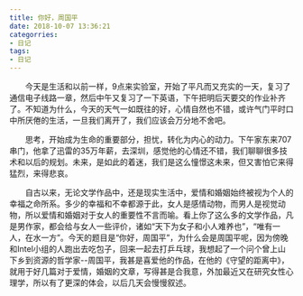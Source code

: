 ```yaml
---
title: 你好，周国平
date: 2018-10-07 13:36:21
categorries:
- 日记
tags:
- 日记
---
```


&emsp;&emsp;今天是生活和以前一样，9点来实验室，开始了平凡而又充实的一天，复习了通信电子线路一章，然后中午又复习了一下英语，下午把明后天要交的作业补齐了。不知道为什么，今天的天气一如既往的好，心情自然也不错，或许气门平时口中所厌倦的生活，一旦我们离开了，我们应该会万分地不舍吧。

<!-- more -->
&emsp;&emsp;思考，开始成为生命的重要部分，担忧，转化为内心的动力。下午家东来707串门，他拿了迅雷的35万年薪，去深圳，感觉他的心情还不错，我们聊聊很多技术和以后的规划。未来，是如此的着迷，我们是这么憧憬这未来，但又害怕它来得猛烈，来得悲哀。

&emsp;&emsp;自古以来，无论文学作品中，还是现实生活中，爱情和婚姻始终被视为个人的幸福之命所系。多少的幸福和不幸都源于此，女人是感情动物，而男人是视觉动物，所以爱情和婚姻对于女人的重要性不言而喻。看上你了这么多的文学作品，凡是男作家，都会给与女人一些评价，诸如“天下为女子和小人难养也”，“唯有一人，在水一方”。今天的题目是“你好，周国平”，为什么会是周国平呢，因为傍晚和Intel小组的人跑出去吃包子，回来一起去打乒乓球，我想起了一个问个曾上山下乡到资源的哲学家--周国平，我甚是喜爱他的作品，在他的《守望的距离中》，就用于好几篇对于爱情，婚姻的文章，写得甚是合我意，外加最近又在研究女性心理学，所以有了更深的体会，以后几天会慢慢叙述。